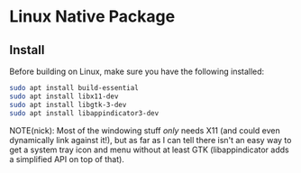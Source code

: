 # Linux Native Package

## Install

Before building on Linux, make sure you have the following installed:

```bash
sudo apt install build-essential
sudo apt install libx11-dev
sudo apt install libgtk-3-dev
sudo apt install libappindicator3-dev
```

NOTE(nick): Most of the windowing stuff _only_ needs X11 (and could even dynamically link against it!), but as far as I can tell there isn't an easy way to get a system tray icon and menu without at least GTK (libappindicator adds a simplified API on top of that).